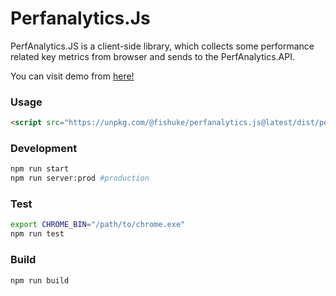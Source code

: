 # Perfanalytics.Js
PerfAnalytics.JS is a client-side library, which collects some performance related key metrics from browser
and sends to the PerfAnalytics.API.

You can visit demo from [here!](https://perfanalytics-js.pages.dev)

### Usage

```html
<script src="https://unpkg.com/@fishuke/perfanalytics.js@latest/dist/perfanalytics.bundle.js"></script>
```

### Development

```bash
npm run start
npm run server:prod #production
```

### Test

```bash
export CHROME_BIN="/path/to/chrome.exe"
npm run test
```

### Build

```bash
npm run build
```